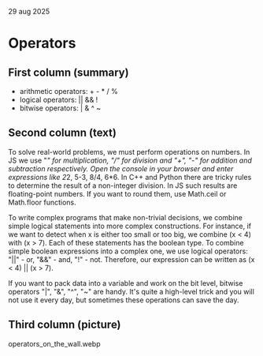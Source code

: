 29 aug 2025
# Operators

## First column (summary)
* arithmetic operators: + - * / %
* logical operators: || && !
* bitwise operators: | & ^ ~

## Second column (text)

To solve real-world problems, we must perform operations on numbers. In JS we use "*" for multiplication, "/" for division and "+", "-" for addition and subtraction respectively. Open the console in your browser and enter expressions like 2*2, 5-3, 8/4, 6*6. In C++ and Python there are tricky rules to determine the result of a non-integer division. In JS such results are floating-point numbers. If you want to round them, use Math.ceil or Math.floor functions.

To write complex programs that make non-trivial decisions, we combine simple logical statements into more complex constructions. For instance, if we want to detect when x is either too small or too big, we combine (x < 4) with (x > 7). Each of these statements has the boolean type. To combine simple boolean expressions into a complex one, we use logical operators: "||" - or, "&&" - and, "!" - not. Therefore, our expression can be written as (x < 4) || (x > 7).

If you want to pack data into a variable and work on the bit level, bitwise operators "|", "&", "^", "~" are handy. It's quite a high-level trick and you will not use it every day, but sometimes these operations can save the day.

## Third column (picture)

operators_on_the_wall.webp
